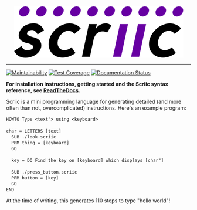 <p align="center">
  <img src="docs/scriic.png" alt="Scriic" />
</p>

---

[![Maintainability](https://api.codeclimate.com/v1/badges/895e7208b9dbb07fb8a0/maintainability)](https://codeclimate.com/github/AlphaMycelium/scriic/maintainability)
[![Test Coverage](https://api.codeclimate.com/v1/badges/895e7208b9dbb07fb8a0/test_coverage)](https://codeclimate.com/github/AlphaMycelium/scriic/test_coverage)
[![Documentation Status](https://readthedocs.org/projects/scriic/badge/?version=latest)](https://scriic.readthedocs.io/en/latest/?badge=latest)


**For installation instructions, getting started and the Scriic syntax
reference, see [ReadTheDocs](https://scriic.readthedocs.io/en/latest/).**


Scriic is a mini programming language for generating detailed (and more often
than not, overcomplicated) instructions. Here's an example program:

```
HOWTO Type <text"> using <keyboard>

char = LETTERS [text]
  SUB ./look.scriic
  PRM thing = [keyboard]
  GO

  key = DO Find the key on [keyboard] which displays [char"]

  SUB ./press_button.scriic
  PRM button = [key]
  GO
END
```

At the time of writing, this generates 110 steps to type "hello world"!
